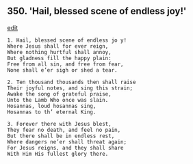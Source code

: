 
## 350.  'Hail, blessed scene of endless joy!'
[edit](https://docs.google.com/document/d/1zJ4RIQwH9E2hROzorseq_m1o0RgULbNl/edit?mode=html)



    1. Hail, blessed scene of endless jo y!
    Where Jesus shall for ever reign,
    Where nothing hurtful shall annoy,
    But gladness fill the happy plain:
    Free from all sin, and free from fear,
    None shall e’er sigh or shed a tear.

    2. Ten thousand thousands then shall raise
    Their joyful notes, and sing this strain;
    Awake the song of grateful praise,
    Unto the Lamb Who once was slain. 
    Hosannas, loud hosannas sing,
    Hosannas to th’ eternal King.

    3. Forever there with Jesus blest,
    They fear no death, and feel no pain, 
    But there shall be in endless rest,
    Where dangers ne’er shall threat again; 
    For Jesus reigns, and they shall share 
    With Him His fullest glory there.
